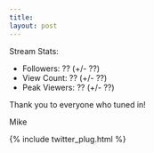 ```yaml
---
title: 
layout: post
---
```






Stream Stats:
 - Followers: ?? (+/- ??)
 - View Count: ?? (+/- ??)
 - Peak Viewers: ?? (+/- ??)

Thank you to everyone who tuned in!

Mike

{% include twitter_plug.html %}